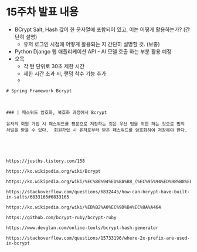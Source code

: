 # 15주차 발표 내용 



- BCrypt Salt, Hash 값이 한 문자열에 포함되어 있고, 이는 어떻게 활용하는가? (간단히 설명)
  - 유저 로그인 시점에 어떻게 활용되는 지 간단히 설명할 것. (보충)
- Python Django 웹 애플리케이션 API - AI 모델 호출 하는 부분 활용 예정 
- 오목 
  - 각 턴 단위로 30초 제한 시간 
  - 제한 시간 초과 시, 랜덤 착수 기능 추가 
  - 

```
# Spring Framework Bcrypt 



### | 패스워드 암호화, 복호화 과정에서 Bcrypt

유저의 회원 가입 시 패스워드를 평문으로 저장하는 것은 우선 법을 위한 하는 것으로 법적 처벌을 받을 수 있다.  회원가입 시 유저로부터 받은 패스워드를 암호화하여 저장해야 한다. 





https://jusths.tistory.com/158

https://ko.wikipedia.org/wiki/Bcrypt

https://ko.wikipedia.org/wiki/%EC%86%94%ED%8A%B8_(%EC%95%94%ED%98%B8%ED%95%99)

https://stackoverflow.com/questions/6832445/how-can-bcrypt-have-built-in-salts/6833165#6833165

https://ko.wikipedia.org/wiki/%EB%B2%A0%EC%9D%B4%EC%8A%A464

https://github.com/bcrypt-ruby/bcrypt-ruby

https://www.devglan.com/online-tools/bcrypt-hash-generator

https://stackoverflow.com/questions/15733196/where-2x-prefix-are-used-in-bcrypt
```